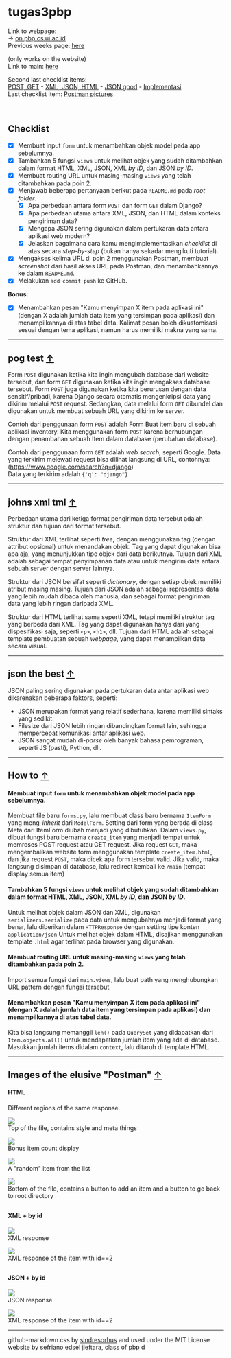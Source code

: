 # tugas3pbp

Link to webpage:<br>
-> [on pbp.cs.ui.ac.id](http://sefriano-edsel-tugas.pbp.cs.ui.ac.id)<br>
Previous weeks page: [here](./archive/archive_list.md)<br>

(only works on the website)<br>
Link to main: [here](./main)<br>


Second last checklist items:<br>
[POST, GET](#pog-test)
\- [XML, JSON, HTML](#johns-xml-tml)
\- [JSON good](#json-the-best)
\- [Implementasi](#how-to)<br>
Last checklist item:
[Postman pictures](#images-of-the-elusive-postman)

<br>

## Checklist
- [x] Membuat input `form` untuk menambahkan objek model pada app sebelumnya.
- [x] Tambahkan 5 fungsi `views` untuk melihat objek yang sudah ditambahkan dalam format HTML, XML, JSON, XML *by ID*, dan JSON *by ID*.
- [x] Membuat routing URL untuk masing-masing `views` yang telah ditambahkan pada poin 2.
- [x] Menjawab beberapa pertanyaan berikut pada `README.md` pada *root folder*.
    - [x] Apa perbedaan antara form `POST` dan form `GET` dalam Django?
    - [x] Apa perbedaan utama antara XML, JSON, dan HTML dalam konteks pengiriman data?
    - [x] Mengapa JSON sering digunakan dalam pertukaran data antara aplikasi web modern?
    - [x] Jelaskan bagaimana cara kamu mengimplementasikan *checklist* di atas secara *step-by-step* (bukan hanya sekadar mengikuti tutorial).
- [x] Mengakses kelima URL di poin 2 menggunakan Postman, membuat *screenshot* dari hasil akses URL pada Postman, dan menambahkannya ke dalam `README.md`.
- [x] Melakukan `add`-`commit`-`push` ke GitHub.

**Bonus:**
- [x] Menambahkan pesan "Kamu menyimpan X item pada aplikasi ini" (dengan X adalah jumlah data item yang tersimpan pada aplikasi) dan menampilkannya di atas tabel data. Kalimat pesan boleh dikustomisasi sesuai dengan tema aplikasi, namun harus memiliki makna yang sama.


---
<a id="pog-test"></a>
## pog test [↑](#)
Form `POST` digunakan ketika kita ingin mengubah database dari website tersebut, dan form `GET` digunakan ketika kita ingin mengakses database tersebut. Form `POST` juga digunakan ketika kita berurusan dengan data sensitif/pribadi, karena Django secara otomatis mengenkripsi data yang dikirim melalui `POST` request. Sedangkan, data melalui form `GET` dibundel dan digunakan untuk membuat sebuah URL yang dikirim ke server.

Contoh dari penggunaan form `POST` adalah Form Buat item baru di sebuah aplikasi inventory. Kita menggunakan form `POST` karena berhubungan dengan penambahan sebuah Item dalam database (perubahan database).

Contoh dari penggunaan form `GET` adalah *web search*, seperti Google. Data yang terkirim melewati request bisa dilihat langsung di URL, contohnya:
(https://www.google.com/search?q=django)<br>
Data yang terkirim adalah `{'q': "django"}`

---
<a id="johns-xml-tml"></a>
## johns xml tml [↑](#)
Perbedaan utama dari ketiga format pengiriman data tersebut adalah struktur dan tujuan dari format tersebut.

Struktur dari XML terlihat seperti *tree*, dengan menggunakan tag (dengan attribut opsional) untuk menandakan objek. Tag yang dapat digunakan bisa apa aja, yang menunjukkan tipe objek dari data berikutnya. Tujuan dari XML adalah sebagai tempat penyimpanan data atau untuk mengirim data antara sebuah server dengan server lainnya.

Struktur dari JSON bersifat seperti *dictionary*, dengan setiap objek memiliki atribut masing masing. Tujuan dari JSON adalah sebagai representasi data yang lebih mudah dibaca oleh manusia, dan sebagai format pengiriman data yang lebih ringan daripada XML.

Struktur dari HTML terlihat sama seperti XML, tetapi memiliki struktur tag yang berbeda dari XML. Tag yang dapat digunakan hanya dari yang dispesifikasi saja, seperti `<p>`, `<h1>`, dll. Tujuan dari HTML adalah sebagai template pembuatan sebuah *webpage*, yang dapat menampilkan data secara visual.

---
<a id="json-the-best"></a>
## json the best [↑](#)
JSON paling sering digunakan pada pertukaran data antar aplikasi web dikarenakan beberapa faktors, seperti:

- JSON merupakan format yang relatif sederhana, karena memiliki sintaks yang sedikit.
- Filesize dari JSON lebih ringan dibandingkan format lain, sehingga mempercepat komunikasi antar aplikasi web.
- JSON sangat mudah di-*parse* oleh banyak bahasa pemrograman, seperti JS (pasti), Python, dll.

---
<a id="how-to"></a>
## How to [↑](#)

#### Membuat input `form` untuk menambahkan objek model pada app sebelumnya.
Membuat file baru `forms.py`, lalu membuat class baru bernama `ItemForm` yang meng-*inherit* dari `ModelForm`. Setting dari form yang berada di class Meta dari ItemForm diubah menjadi yang dibutuhkan. Dalam `views.py`, dibuat fungsi baru bernama `create_item` yang menjadi tempat untuk memroses POST request atau GET request. Jika request `GET`, maka mengembalikan website form menggunakan template `create_item.html`, dan jika request `POST`, maka dicek apa form tersebut valid. Jika valid, maka langsung disimpan di database, lalu redirect kembali ke `/main` (tempat display semua item)

#### Tambahkan 5 fungsi `views` untuk melihat objek yang sudah ditambahkan dalam format HTML, XML, JSON, XML *by ID*, dan JSON *by ID*.
Untuk melihat objek dalam JSON dan XML, digunakan `serializers.serialize` pada data untuk mengubahnya menjadi format yang benar, lalu diberikan dalam `HTTPResponse` dengan setting tipe konten `application/json`
Untuk melihat objek dalam HTML, disajikan menggunakan template `.html` agar terlihat pada browser yang digunakan.

#### Membuat routing URL untuk masing-masing `views` yang telah ditambahkan pada poin 2.
Import semua fungsi dari `main.views`, lalu buat path yang menghubungkan URL pattern dengan fungsi tersebut.

#### Menambahkan pesan "Kamu menyimpan X item pada aplikasi ini" (dengan X adalah jumlah data item yang tersimpan pada aplikasi) dan menampilkannya di atas tabel data.
Kita bisa langsung memanggil `len()` pada `QuerySet` yang didapatkan dari `Item.objects.all()` untuk mendapatkan jumlah item yang ada di database. Masukkan jumlah items didalam `context`, lalu ditaruh di template HTML.

---
<a id="images-of-the-elusive-postman"></a>
## Images of the elusive "Postman" [↑](#)
#### HTML
Different regions of the same response.

<img src="./static/main/readme/postman_html1.png" /><br>
Top of the file, contains style and meta things

<img src="./static/main/readme/postman_html2.png" /><br>
Bonus item count display

<img src="./static/main/readme/postman_html3.png" /><br>
A "random" item from the list

<img src="./static/main/readme/postman_html4.png" /><br>
Bottom of the file, contains a button to add an item and a button to go back to root directory

##
#### XML + by id
<img src="./static/main/readme/postman_xml.png" /><br>
XML response

<img src="./static/main/readme/postman_xml_2.png" /><br>
XML response of the item with id==2

##
#### JSON + by id
<img src="./static/main/readme/postman_json.png" /><br>
JSON response

<img src="./static/main/readme/postman_json_2.png" /><br>
XML response of the item with id==2

---
github-markdown.css by <a href="https://github.com/sindresorhus/github-markdown-css">sindresorhus</a> and used under the MIT License<br>
website by sefriano edsel jieftara, class of pbp d